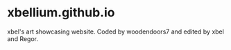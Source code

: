 # xbellium.github.io
xbel's art showcasing website. Coded by woodendoors7 and edited by xbel and Regor.
